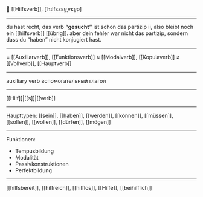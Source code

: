 🤝 [[Hilfsverb]], [ˈhɪlfszɛɐ̯ˌvɛɐ̯p]

---
du hast recht, das verb **“gesucht”** ist schon das partizip ii, also bleibt noch ein [[hilfsverb]] [[übrig]]. aber dein fehler war nicht das partizip, sondern dass du “haben” nicht konjugiert hast.

---
= [[Auxiliarverb]], [[Funktionsverb]]
≈ [[Modalverb]], [[Kopulaverb]]
≠ [[Vollverb]], [[Hauptverb]]

---
auxiliary verb
вспомогательный глагол

---
[[Hilf]]|[[s]]|[[verb]]

---
Haupttypen: [[sein]], [[haben]], [[werden]], [[können]], [[müssen]], [[sollen]], [[wollen]], [[dürfen]], [[mögen]]

---
Funktionen:
- Tempusbildung
- Modalität
- Passivkonstruktionen
- Perfektbildung

---
[[hilfsbereit]], [[hilfreich]], [[hilflos]], [[Hilfe]], [[beihilflich]]